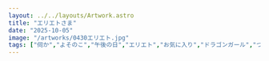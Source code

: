 ```yaml
---
layout: ../../layouts/Artwork.astro
title: "エリエトさま"
date: "2025-10-05"
image: "/artworks/0430エリエト.jpg"
tags: ["伺か","よそのこ","午後の日","エリエト","お気に入り","ドラゴンガール","つの"]
---
```


